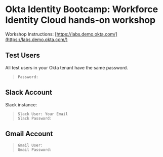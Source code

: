 
# Okta Identity Bootcamp: Workforce Identity Cloud hands-on workshop

Workshop Instructions: [https://labs.demo.okta.com/](https://labs.demo.okta.com/)

## Test Users
All test users in your Okta tenant have the same password.
>     Password: 

## Slack Account 
Slack instance: 
>     Slack User: Your Email 
>     Slack Password: 

## Gmail Account
>     Gmail User: 
>     Gmail Password: 


